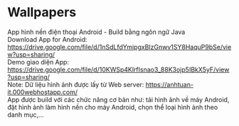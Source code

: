 # Wallpapers
 App hình nền điện thoại Android - Build bằng ngôn ngữ Java <br>
 Download App for Android: https://drive.google.com/file/d/1nSdLfdYmipgxBIzGnwv1SY8HaquP9bSe/view?usp=sharing/ <br>
 Demo giao diện App: https://drive.google.com/file/d/10KWSp4KlrfIsnao3_88K3ojp5IBkX5yF/view?usp=sharing/ <br>
 Note: Dữ liệu hình ảnh được lấy từ Web server: https://anhtuan-it.000webhostapp.com/ <br>
 App được build với các chức năng cơ bản như: tải hình ảnh về máy Android, đặt hình ảnh làm hình nền cho máy Android, chọn thể loại hình ảnh theo danh mục,...
